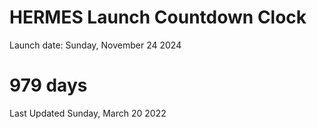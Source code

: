 # HERMES Launch Countdown Clock

Launch date: Sunday, November 24 2024
# 979 days

Last Updated Sunday, March 20 2022